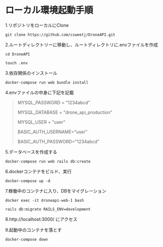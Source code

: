# ローカル環境起動手順

1.リポジトリをローカルにClone
  
	git clone https://github.com/csweetj/DroneAPI.git

2.ルートディレクトリーに移動し、ルートディレクトリに.envファイルを作成
  
	cd DroneAPI

 	touch .env

3.依存関係のインストール
	
 	docker-compose run web bundle install

4.envファイルの中身に下記を記載
 
 >	MYSQL_PASSWORD = "1234abcd"
 >	
 >	MYSQL_DATABASE = "drone_api_production"
 >	
 >	MYSQL_USER = "user"
 >
 >	BASIC_AUTH_USERNAME="user"
 >
 >	BASIC_AUTH_PASSWORD="1234abcd"

5.データベースを作成する

   	docker-compose run web rails db:create
	

6.dockerコンテナをビルド、実行
  
	docker-compose up -d


7.稼働中のコンテナに入り、DBをマイグレーション
  
	docker exec -it droneapi-web-1 bash
  
	rails db:migrate RAILS_ENV=development


8.http://localhost:3000/ にアクセス

9.起動中のコンテナを落とす
	
 	docker-compose down
